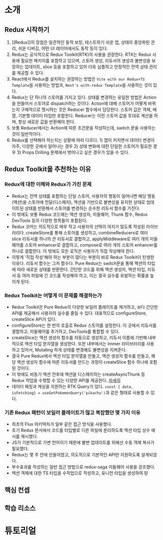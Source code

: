 # 소개
## Redux 시작하기
1. [[Redux]]의 장점은 일관적인 동작 보장, 테스트하기 쉬운 앱, 상태의 중앙화된 관리, 쉬운 디버깅, 어떤 UI 레이어에서도 동작 등이 있다.
2. Redux는 공식적으로 Redux Toolkit(RTK)의 사용을 권장한다. RTK는 Redux 사용에 필요한 패키지를 포함하고 있으며, 스토어 생성, 리듀서의 생성과 불변성을 보장하는 업데이트, slice 등을 포함하고 있어 더욱 심플하고 안정적인 전역 상태 관리를 제공할 수 있다.
3. React에서 Redux를 설치하는 권장하는 방법은 `Vite with our Redux+TS Template`을 사용하는 방법과, `Next's with-redux Template`을 사용하는 것이 있다.
4. Redux는 단 하나의 스토어를 가지고 있다. 상태를 변경하는 유일한 방법은 Action을 만들어서 스토어로 dispatch하는 것이다. Action에 대해 스토어가 어떻게 바뀌는지 구체적으로 명시하는 것은 Reducer 함수에서 담당한다. 스토어 값은 객체, 배열, 기본형 데이터 타입만 포함한다. Reducer는 이전 스토어 값을 토대로 계산을 하며, 항상 새로운 값을 반환해야 한다.
5. 보통 Reducer에서는 Action에 따른 조건문을 작성하는데, switch 문을 사용하는 것이 일반적이다.
6. Redux를 선택해야 하는지는 상황에 따라 다르다. 1) 앱이 커지면서 데이터 변경이 자주, 다양한 곳에서 일어나는 경우 2) 상태 변화에 대한 단일한 스토어가 필요한 경우 3) Props Drilling 문제에서 벗어나고 싶은 경우가 있을 수 있다.
## Redux Toolkit을 추천하는 이유
### Redux에 대한 이해와 Redux가 가진 문제
- Redux는 전역 상태를 포함하는 단일 스토어, 사용자의 행동이 일어나면 해당 행동(액션)을 스토어에 전달(디스패치), 액션을 기반으로 불변성을 유지한 상태로 업데이트된 상태를 반환해서 스토어를 변경하는 순수한 리듀서 함수를 가진다.
- 이 밖에도 보통 Redux 코드에는 액션 생성자, 미들웨어, Thunk 함수, Redux DevTools 등의 다양한 항목들이 포함된다.
- Redux 코어는 의도적으로 매우 작고 사용자의 선택의 여지가 많도록 작성된 라이브러리다. createStore를 통해 스토어를 생성하고, combineReducers로 여러 slice 리듀서를 하나의 큰 리듀서로 결합하고, applyMiddleware로 여러 개의 미들웨어를 스토어 enhancer로 결합하고, compose로 여러 개의 스토어 enhancer를 하나로 결합한다. 이 밖에도 모든 로직은 사용자가 직접 작성해야 한다.
- 이렇게 '직접 작성'해야 하는 부분이 많다는 부분이 바로 Redux Toolkit이 탄생한 이유다. 리듀서 함수는 그저 함수다. Pure Redux는 switch문을 통해 액션의 타입에 따라 새로운 상태를 반환한다. 간단한 코드를 위해 액션 생성자, 액션 타입, 리듀서 등 여러 파일에 긴 코드를 작성해야 하고, 이는 결국 실수를 유발하는 확률을 높이게 된다.
### Redux Toolkit는 어떻게 이 문제를 해결하는가
- Redux Toolkit은 Pure Redux의 다양한 보일러 플레이트를 제거하고, 보다 간단한 API를 제공해서 사용자의 실수를 줄일 수 있다. 대표적으로 configureStore, createSlice API가 있다.
- configureStore는 한 번의 호출로 Redux 스토어를 설정한다. 이 곳에서 리듀서를 결합하고, 미들웨어를 추가하고, DevTools를 통합할 수 있다.
- createSlice는 액션 생성자 함수를 자동으로 생성하고, 리듀서 이름에 기반해 내부적으로 액션 타입 문자열을 생성한다. 또한 내부에서는 Immer 라이브러리를 사용하고 있어서, Mutating 하게 상태를 변경해도 불변성을 지켜준다.
- 결국 Pure Redux에서 액션 타입 문자열을 만들고, 액션 생성자 함수를 만들고, 해당 액션 생성자 함수에 따른 리듀서를 만드는 과정이 createSlice 함수 하나에 포함된 것이다. 
- 이 밖에도 비동기 액션 전후에 액션을 디스패치하는 createAsyncThunk 등 Redux 작업을 수행할 수 있는 다양한 API를 제공한다. [자세히](https://ko.redux.js.org/introduction/why-rtk-is-redux-today/#redux-toolkit%EC%9D%80-%EB%AC%B4%EC%96%BC-%ED%95%98%EB%82%98%EC%9A%94)
- 데이터 패칭과 캐싱을 지원하는 RTK Query가 있다. `const { data, isFetching} = useGetPokemonQuery('pikachu')`과 같은 형태로 사용할 수 있다.
### 기존 Redux 패턴이 보일러 플레이트가 많고 복잡했던 몇 가지 이유
- 최초의 Flux 아키텍처가 일부 같은 접근 방식을 사용했다.
- 초기 Redux 문서에서 코드를 타입별로 다른 파일에 분리하도록 액션 타입 상수 예시를 제시했다.
- JS가 기본적으로 가변 언어이기 때문에 불변 업데이트를 위해선 수동 객체 복사가 필요했다.
- Redux는 몇 주 안에 만들어졌고, 의도적으로 기본적인 API만 지원하도록 설계되었다.
- 부수효과를 작성하는 일반 접근 방법으로 redux-saga 미들웨어 사용을 강조했다.
- 액션 객체에 대한 TS 타입을 수작업으로 작성하고, 유니언 타입을 생성하여 탕
## 핵심 컨셉
## 학습 리소스
# 튜토리얼
